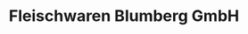 ---
title: "Fleischwaren Blumberg GmbH"
url: /hueckeswagen/fleischwaren-blumberg-gmbh/
shop: Metzgerei
---